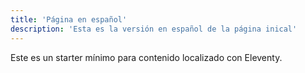 ```yaml
---
title: 'Página en español'
description: 'Esta es la versión en español de la página inical'
---
```


Este es un starter mínimo para contenido localizado con Eleventy.